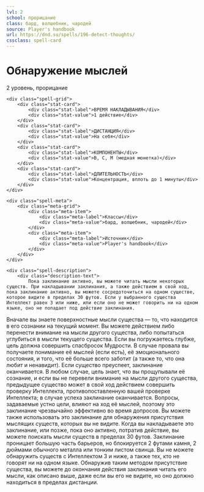 ```yaml
---
lvl: 2
school: прорицание
class: бард, волшебник, чародей
source: Player's handbook
url: https://dnd.su/spells/196-detect-thoughts/
cssclass: spell-card
---
```


<div class="spell-container">
    <div class="spell-header">
        <h1 class="spell-name">Обнаружение мыслей</h1>
        <div class="spell-level">2 уровень, прорицание</div>
    </div>
    
    <div class="spell-grid">
        <div class="stat-card">
            <div class="stat-label">ВРЕМЯ НАКЛАДЫВАНИЯ</div>
            <div class="stat-value">1 действие</div>
        </div>
        <div class="stat-card">
            <div class="stat-label">ДИСТАНЦИЯ</div>
            <div class="stat-value">На себя</div>
        </div>
        <div class="stat-card">
            <div class="stat-label">КОМПОНЕНТЫ</div>
            <div class="stat-value">В, С, М (медная монетка)</div>
        </div>
        <div class="stat-card">
            <div class="stat-label">ДЛИТЕЛЬНОСТЬ</div>
            <div class="stat-value">Концентрация, вплоть до 1 минуты</div>
        </div>
    </div>
    
    <div class="spell-meta">
        <div class="meta-grid">
            <div class="meta-item">
                <div class="meta-label">Классы</div>
                <div class="meta-value">бард, волшебник, чародей</div>
            </div>
            <div class="meta-item">
                <div class="meta-label">Источник</div>
                <div class="meta-value">Player's handbook</div>
            </div>
        </div>
    </div>
    
    <div class="spell-description">
        <div class="description-text">
            Пока заклинание активно, вы можете читать мысли некоторых существ. При накладывании заклинания, а также действием в свой ход, пока заклинание активно, вы можете сосредоточиться на одном существе, которое видите в пределах 30 футов. Если у выбранного существа Интеллект равен 3 или ниже, или если оно не может говорить ни на одном языке, оно не попадает под действие заклинания.
Вначале вы знаете поверхностные мысли существа — то, что находится в его сознании на текущий момент. Вы можете действием либо перенести внимание на мысли другого существа, либо попытаться углубиться в мысли текущего существа. Если вы погружаетесь глубже, цель должна совершить спасбросок Мудрости. В случае провала вы получаете понимание её мыслей (если есть), её эмоционального состояния, и того, что её больше всего заботит (а также то, что она любит и ненавидит). Если существо преуспеет, заклинание оканчивается. В любом случае, цель знает, что вы прощупывали её сознание, и если вы не перевели внимание на мысли другого существа, предыдущее существо может в свой ход действием совершить проверку Интеллекта, противопоставленную вашей проверке Интеллекта; в случае успеха заклинание оканчивается.
Вопросы, задаваемые устно цели, влияют на ход её мыслей, поэтому это заклинание чрезвычайно эффективно во время допросов.
Вы можете также использовать это заклинание для обнаружения присутствия мыслящих существ, которых вы не видите. Когда вы накладываете это заклинание, или позже, пока оно активно, потратив действие, вы можете поискать мысли существ в пределах 30 футов. Заклинание проницает большую часть барьеров, но блокируется 2 футами камня, 2 дюймами обычного металла или тонким листом свинца. Вы не можете обнаружить существ с Интеллектом 3 и ниже, а также тех, кто не говорят ни на одном языке.
Обнаружив таким методом присутствие существа, вы можете до окончания действия заклинания читать его мысли, как описано выше, даже если вы его не видите, но оно должно находиться в пределах дистанции.
        </div>
    </div>
</div>